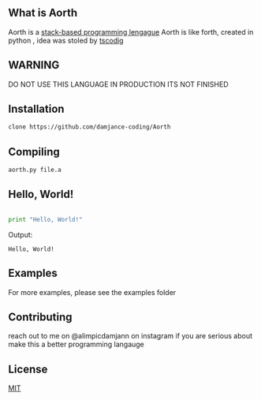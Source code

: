 ## What is Aorth


Aorth is a [stack-based programming lengague](https://en.wikipedia.org/wiki/Stack-oriented_programming) 
Aorth is like forth, created in python , idea was stoled by [tscodig](https://github.com/tsoding)

## WARNING

DO NOT USE THIS LANGUAGE IN PRODUCTION ITS NOT FINISHED

## Installation

```bash
clone https://github.com/damjance-coding/Aorth
```

## Compiling
```bash
aorth.py file.a
```

## Hello, World!

```python

print "Hello, World!"

```
Output:
```
Hello, World!
```


## Examples 

For more examples, please see the examples folder

## Contributing
reach out to me on @alimpicdamjann on instagram if you are serious about make this a better programming langauge

## License
[MIT](https://choosealicense.com/licenses/mit/)
